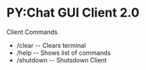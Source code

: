 # PY:Chat GUI Client 2.0

Client Commands
- /clear -- Clears terminal 
- /help -- Shows list of commands
- /shutdown -- Shutsdown Client
